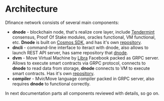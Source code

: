 # Architecture

Dfinance network consists of several main components:

* **dnode** - blockchain node, that's realize core layer, include [Tendermint](https://tendermint.com/) consensus, Proof Of Stake modules, oracles functional, VM functional, etc. **Dnode** is built on [Cosmos SDK](https://github.com/cosmos/cosmos-sdk), and has it's own [repository](https://github.com/dfinance/dnode).
* **dncli** - command-line interface to iteract with dnode, also allows to launch REST API server, has same repository that [dnode](https://github.com/dfinance/dnode).
* **dvm** - Move Virtual Machine by [Libra](https://developers.libra.org/) Facebook packed as GRPC server. Allows to execute smart contracts via GRPC protocol, connects to **dnode** to read data from storage, **dnode** connects to VM to execute smart contracts. Has it's own [repository](https://github.com/dfinance/dvm).
* **compiler** - Mvir/Move language compiler packed in GRPC server, also requires **dnode** to functional correctly.

In next documentation parts all components reviewed with details, so go on.